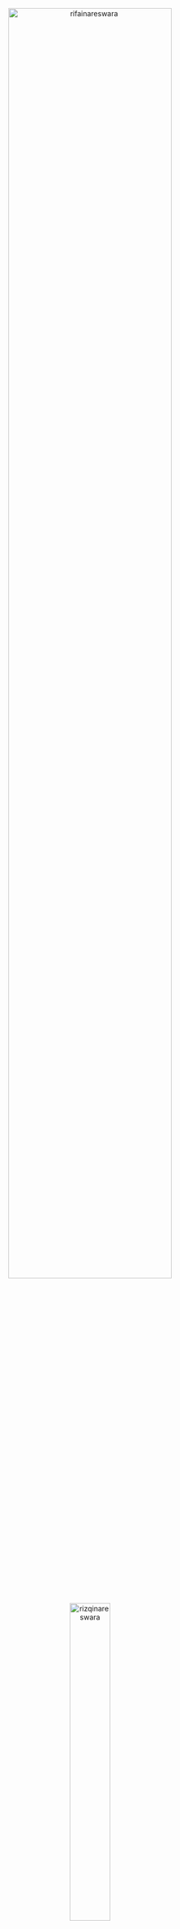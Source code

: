<p align="center">
  <img width="80%" src="https://github-profile-summary-cards.vercel.app/api/cards/profile-details?username=rifainareswara&theme=dark" alt="rifainareswara" />
</p>

<p align="center">
  <img width="40%" src="https://github-readme-stats.vercel.app/api/top-langs?username=rifainareswara&show_icons=true&locale=en&layout=compact&theme=dark" alt="rizqinareswara" />
</p>

## 🛠️ Technologies & Tools I Use
### Programming Languages:
![My Skills](https://skillicons.dev/icons?i=rust,actix,python,fastapi,go&theme=dark)
### DevOps:
![My Skills](https://skillicons.dev/icons?i=docker,kubernetes,nginx,openstack,jenkins,grafana,ansible,terraform&theme=dark)
### Cloud:
![My Skills](https://skillicons.dev/icons?i=aws,gcp&theme=dark)

## 📫 How to Reach Me

[<img align="left" alt="rizqinrifai | Twitter"  src="https://skillicons.dev/icons?i=twitter" />][twitter]
[<img align="left" alt="rizqinrifai | LinkedIn"  src="https://skillicons.dev/icons?i=linkedin" />][linkedin]

</br>

## 🙏 Thanks for Visiting My Profile!

I’m excited to share my projects and knowledge here. Don’t hesitate to reach out if you're interested in collaborating or if you have any questions!

---

> *“Learning is a never-ending journey.”*

---

[website]: https://www.nareswara.com/
[twitter]: https://twitter.com/rizqinrifai
[youtube]: https://youtube.com/rizqinrifai
[instagram]: https://instagram.com/rizqinrifai 
[linkedin]: https://linkedin.com/in/rnrifai





